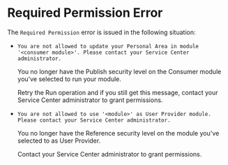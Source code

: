 # Required Permission Error

The `Required Permission` error is issued in the following situation:

* `You are not allowed to update your Personal Area in module '<consumer module>'. Please contact your Service Center administrator.`

    You no longer have the Publish security level on the Consumer module you've selected to run your module.

    Retry the Run operation and if you still get this message, contact your Service Center administrator to grant permissions.

* `You are not allowed to use '<module>' as User Provider module. Please contact your Service Center administrator.`

    You no longer have the Reference security level on the module you've selected to as User Provider.

    Contact your Service Center administrator to grant permissions.
